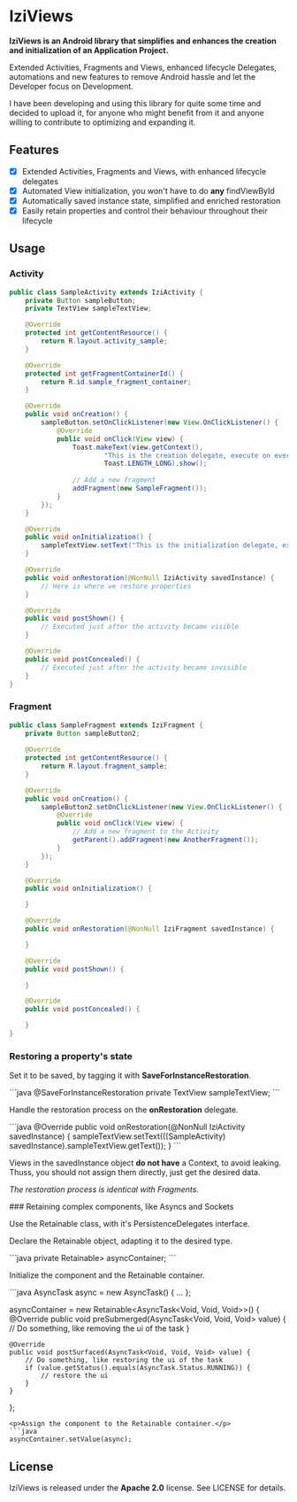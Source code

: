 # IziViews
<p><strong>IziViews is an Android library that simplifies and enhances the creation and initialization of an Application Project.</strong></p>
<p>Extended Activities, Fragments and Views, enhanced lifecycle Delegates, automations and new features to remove Android hassle and let the Developer focus on Development.</p>
<p>I have been developing and using this library for quite some time and decided to upload it, for anyone who might benefit from it and anyone willing to contribute to optimizing and expanding it.</p>

## Features
 - [x] Extended Activities, Fragments and Views, with enhanced lifecycle delegates
 - [x] Automated View initialization, you won't have to do <strong>any</strong> findViewById
 - [x] Automatically saved instance state, simplified and enriched restoration
 - [x] Easily retain properties and control their behaviour throughout their lifecycle

## Usage
### Activity
```java
public class SampleActivity extends IziActivity {
    private Button sampleButton;
    private TextView sampleTextView;

    @Override
    protected int getContentResource() {
        return R.layout.activity_sample;
    }

    @Override
    protected int getFragmentContainerId() {
        return R.id.sample_fragment_container;
    }

    @Override
    public void onCreation() {
        sampleButton.setOnClickListener(new View.OnClickListener() {
            @Override
            public void onClick(View view) {
                Toast.makeText(view.getContext(),
                        "This is the creation delegate, execute on every configuration change",
                        Toast.LENGTH_LONG).show();
                
                // Add a new fragment
                addFragment(new SampleFragment());
            }
        });
    }

    @Override
    public void onInitialization() {
        sampleTextView.setText("This is the initialization delegate, executed only once.");
    }

    @Override
    public void onRestoration(@NonNull IziActivity savedInstance) {
        // Here is where we restore properties
    }

    @Override
    public void postShown() {
        // Executed just after the activity became visible
    }

    @Override
    public void postConcealed() {
        // Executed just after the activity became invisible
    }
}
```
### Fragment
```java
public class SampleFragment extends IziFragment {
    private Button sampleButton2;
    
    @Override
    protected int getContentResource() {
        return R.layout.fragment_sample;
    }

    @Override
    public void onCreation() {
        sampleButton2.setOnClickListener(new View.OnClickListener() {
            @Override
            public void onClick(View view) {
                // Add a new fragment to the Activity
                getParent().addFragment(new AnotherFragment());
            }
        });
    }

    @Override
    public void onInitialization() {

    }

    @Override
    public void onRestoration(@NonNull IziFragment savedInstance) {

    }

    @Override
    public void postShown() {

    }

    @Override
    public void postConcealed() {

    }
}
```
### Restoring a property's state
<p>Set it to be saved, by tagging it with <strong>SaveForInstanceRestoration</strong>.</p>
```java
@SaveForInstanceRestoration
private TextView sampleTextView;
```
<p>Handle the restoration process on the <strong>onRestoration</strong> delegate.</p>
```java
@Override
public void onRestoration(@NonNull IziActivity savedInstance) {
    sampleTextView.setText(((SampleActivity) savedInstance).sampleTextView.getText());
}
```
<p>Views in the savedInstance object <strong>do not have</strong> a Context, to avoid leaking. Thuss, you should not assign them directly, just get the desired data.</p>
<p><i>The restoration process is identical with Fragments.</i></p>
### Retaining complex components, like Asyncs and Sockets
<p>Use the Retainable class, with it's PersistenceDelegates interface.</p>
<p>Declare the Retainable object, adapting it to the desired type.</p>
```java
private Retainable<AsyncTask<Void, Void, Void>> asyncContainer;
```
<p>Initialize the component and the Retainable container.</p>
```java
AsyncTask<Void, Void, Void> async = new AsyncTask<Void, Void, Void>() { ... };

asyncContainer = new Retainable<AsyncTask<Void, Void, Void>>() {
    @Override
    public void preSubmerged(AsyncTask<Void, Void, Void> value) {
        // Do something, like removing the ui of the task
    }

    @Override
    public void postSurfaced(AsyncTask<Void, Void, Void> value) {
        // Do something, like restoring the ui of the task
        if (value.getStatus().equals(AsyncTask.Status.RUNNING)) {
            // restore the ui
        }
    }
};
```
<p>Assign the component to the Retainable container.</p>
```java
asyncContainer.setValue(async);
```
## License
IziViews is released under the <b>Apache 2.0</b> license. See LICENSE for details.

